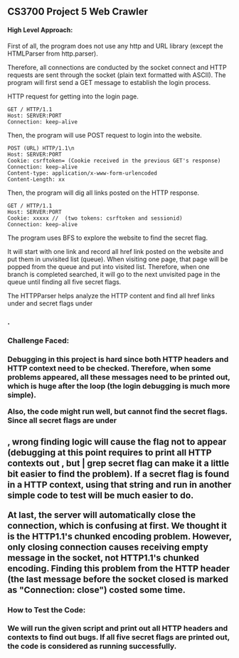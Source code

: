 ## CS3700 Project 5 Web Crawler

#### High Level Approach: 

First of all, the program does not use any http and URL library (except the HTMLParser from http.parser).

Therefore, all connections are conducted by the socket connect and HTTP requests are sent through the socket (plain text formatted with ASCII). The program will first send a GET message to establish the login process. 

HTTP request for getting into the login page. 

```
GET / HTTP/1.1
Host: SERVER:PORT
Connection: keep-alive
```

Then, the program will use POST request to login into the website. 

```
POST (URL) HTTP/1.1\n
Host: SERVER:PORT
Cookie: csrftoken= (Cookie received in the previous GET's response)
Connection: keep-alive
Content-type: application/x-www-form-urlencoded
Content-Length: xx
```

Then, the program will dig all links posted on the HTTP response. 

```
GET / HTTP/1.1
Host: SERVER:PORT
Cookie: xxxxx //  (two tokens: csrftoken and sessionid)
Connection: keep-alive
```

The program uses BFS to explore the website to find the secret flag. 

It will start with one link and record all href link posted on the website and put them in unvisited list (queue). When visiting one page, that page will be popped from the queue and put into visited list. Therefore, when one branch is completed searched, it will go to the next unvisited page in the queue until finding all five secret flags. 

The HTTPParser helps analyze the HTTP content and find all href links under <a> and secret flags under <h3>. 

#### Challenge Faced: 

Debugging in this project is hard since both HTTP headers and HTTP context need to be checked. Therefore, when some problems appeared, all these messages need to be printed out, which is huge after the loop (the login debugging is much more simple). 

Also, the code might run well, but cannot find the secret flags. Since all secret flags are under <h3>, wrong finding logic will cause the flag not to appear (debugging at this point requires to print all HTTP contexts out , but | grep secret flag can make it a little bit easier to find the problem). If a secret flag is found in a HTTP context, using that string and run in another simple code to test will be much easier to do. 

At last, the server will automatically close the connection, which is confusing at first. We thought it is the HTTP1.1's chunked encoding problem. However, only closing connection causes receiving empty message in the socket, not HTTP1.1's chunked encoding. Finding this problem from the HTTP header (the last message before the socket closed is marked as "Connection: close") costed some time. 

#### How to Test the Code:

We will run the given script and print out all HTTP headers and contexts to find out bugs. If all five secret flags are printed out, the code is considered as running successfully. 
